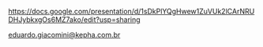 
https://docs.google.com/presentation/d/1sDkPlYQgHwew1ZuVUk2lCArNRUDHJybkxgOs6MZ7ako/edit?usp=sharing


eduardo.giacomini@kepha.com.br
